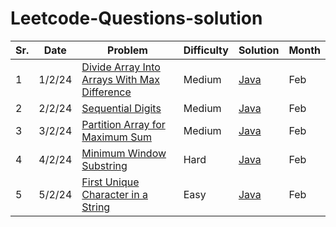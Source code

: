 # Leetcode-Questions-solution
|Sr.| Date | Problem | Difficulty | Solution | Month |   
|---|---|---------|------------|----------|-------|
1 | 1/2/24 | [Divide Array Into Arrays With Max Difference](https://leetcode.com/problems/divide-array-into-arrays-with-max-difference/) |  Medium | [Java](./Divide_Array_Into_Arrays_With_Max_Difference.java)  | Feb |
2 | 2/2/24 | [Sequential Digits](https://leetcode.com/problems/Sequential-Digits/) |  Medium | [Java](./Sequential_Digits.java)  | Feb |
3 | 3/2/24 | [Partition Array for Maximum Sum](https://leetcode.com/problems/partition-array-for-maximum-sum/submissions/) |  Medium | [Java](./Partition_Array_for_Maximum_Sum.java)  | Feb |
4 | 4/2/24 | [Minimum Window Substring](https://leetcode.com/problems/minimum-window-substring/) |  Hard | [Java](./Minimum_Window_Substring.java) | Feb |
5 | 5/2/24 | [First Unique Character in a String](https://leetcode.com/problems/first-unique-character-in-a-string//) |  Easy | [Java](./first_unique_character_in_a_string/.java) | Feb |

